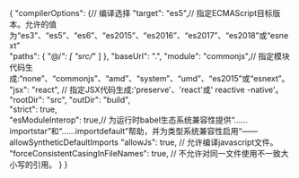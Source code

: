 {
  "compilerOptions": {// 编译选择
    "target": "es5",// 指定ECMAScript目标版本。允许的值为“es3”、“es5”、“es6”、“es2015”、“es2016”、“es2017”、“es2018”或“esnext”                     
    "paths": {
      "@/*": [
        "src/*"
      ]
    },
    "baseUrl": ".",
    "module": "commonjs",// 指定模块代码生成:“none”、“commonjs”、“amd”、“system”、“umd”、“es2015”或“esnext”。               
    "jsx": "react", // 指定JSX代码生成:'preserve'、'react'或' reactive -native'。                   
    "rootDir": "src",
    "outDir": "build",                    
    "strict": true,                           
    "esModuleInterop": true,// 为运行时babel生态系统兼容性提供“……importstar”和“……importdefault”帮助，并为类型系统兼容性启用“——allowSyntheticDefaultImports
    "allowJs": true, // 允许编译javascript文件。
    "forceConsistentCasingInFileNames": true, // 不允许对同一文件使用不一致大小写的引用。
  }
}